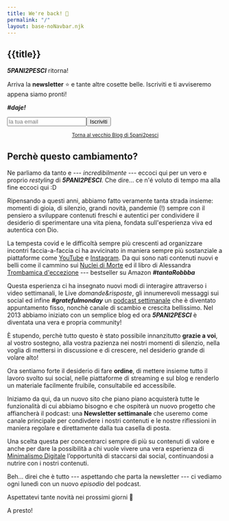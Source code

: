 ```yaml
---
title: We're back! 💪
permalink: "/"
layout: base-noNavbar.njk
---
```

<article>

<h1>{{title}}</h1>

***5PANI2PESCI*** ritorna! 

Arriva la **newsletter** ⭐ e tante altre cosette belle. 
Iscriviti e ti avviseremo appena siamo pronti!

***#daje!***

<form class="newsletter-subscription">
<div style="display:flex; flex-direction: row">
<input type="email" name="email" placeholder="la tua email"/>
<button type="submit">Iscriviti</button>
</div>
</form>

<center>
<small>
<a class="angle" href="https://5p2p.it">
Torna al vecchio Blog di 5pani2pesci</a></small>
</center>


</article>

<article>

## Perchè questo cambiamento?

Ne parliamo da tanto e --- *incredibilmente* --- eccoci qui per un vero e proprio
*restyling* di ***5PANI2PESCI***. Che dire... ce n'é voluto di tempo ma alla
fine eccoci qui :D

Ripensando a questi anni, abbiamo fatto veramente tanta strada insieme: momenti
di gioia, di silenzio, grandi novità, pandemie (!) sempre con il pensiero a
sviluppare contenuti freschi e autentici per condividere il desiderio di
sperimentare una vita piena, fondata sull'esperienza viva ed autentica con Dio.

La tempesta covid e le difficoltà sempre più crescenti ad organizzare incontri
faccia-a-faccia ci ha avvicinato in maniera sempre più sostanziale a
piattaforme come [YouTube]() e [Instagram](). Da qui sono nati contenuti nuovi
e belli come il cammino sui [Nuclei di Morte]() ed il libro di Alessandra [Trombamica d'eccezione]() --- bestseller su Amazon ***#tantaRobbba*** 

Questa esperienza ci ha insegnato nuovi modi di interagire attraverso i video
settimanali, le Live *domande&risposte*, gli innumerevoli messaggi sui social
ed infine ***#gratefulmonday*** un [podcast settimanale]() che è diventato
appuntamento fisso, nonchè  canale di scambio e crescita bellissimo. Nel 2013
abbiamo iniziato con un semplice blog ed ora ***5PANI2PESCI*** è diventata una
vera e propria community!

È stupendo, perchè tutto questo è stato possibile innanzitutto **grazie a voi**, al
vostro sostegno, alla vostra pazienza nei nostri momenti di silenzio, nella
voglia di mettersi in discussione e di crescere, nel desiderio grande di volare
alto!

Ora sentiamo forte il desiderio di fare **ordine**, di mettere insieme tutto il
lavoro svolto sui social, nelle piattaforme di streaming e sul blog e renderlo
un materiale facilmente fruibile, consultabile ed accessibile.

Iniziamo da qui, da un nuovo sito che piano piano acquisterà tutte le
funzionalità di cui abbiamo bisogno e che ospiterà un nuovo progetto che
affiancherà il podcast: una **Newsletter settimanale** che useremo come canale
principale per condivdere i nostri contenuti e le nostre riflessioni in maniera
regolare e direttamente dalla tua casella di posta.

Una scelta questa per concentrarci sempre di più su contenuti di valore e anche
per dare la possibilità a chi vuole vivere una vera esperienza di [Minimalismo
Digitale]() l’opportunità di staccarsi dai social, continuandosi a nutrire con i
nostri contenuti.

Beh... direi che è tutto --- aspettando che parta la newsletter --- ci vediamo
ogni lunedì con un nuovo *episodio* del podcast.

Aspettatevi tante novità nei prossimi giorni 🙌

A presto!

</article>


<script>
let formElem = document.querySelector(".newsletter-subscription")

formElem.addEventListener("submit", function(e) {
        e.preventDefault()

        let formData = new FormData(formElem)

        let payload = JSON.stringify(Object.fromEntries(formData))

        console.log(payload)
        fetch(
                "/.netlify/functions/newsletter-subscription",
                {
method: "POST",
body: payload,
headers: {'Content-Type': 'application/json;charset=utf-8'}
}
)
        .then(resp => {
            console.log(resp)
            })


        })
</script>
